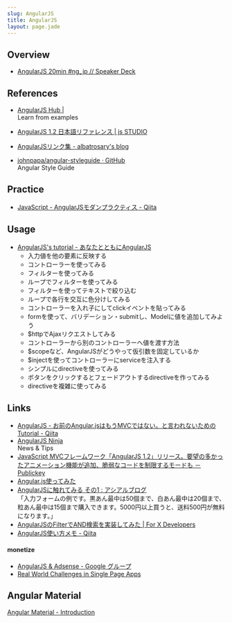 ```yaml
---
slug: AngularJS
title: AngularJS
layout: page.jade
---
```


## Overview

- [AngularJS 20min #ng_jp // Speaker Deck](https://speakerdeck.com/naoya/angularjs-20min-number-ng-jp)


## References

- [AngularJS Hub |](http://www.angularjshub.com/)  
  Learn from examples

- [AngularJS 1.2 日本語リファレンス | js STUDIO](http://js.studio-kingdom.com/angularjs)

- [AngularJSリンク集 - albatrosary's blog](http://albatrosary.hateblo.jp/entry/2014/09/07/214630)

- [johnpapa/angular-styleguide · GitHub](https://github.com/johnpapa/angular-styleguide)  
  Angular Style Guide


## Practice
- [JavaScript - AngularJSモダンプラクティス - Qiita](http://qiita.com/armorik83/items/5542daed0c408cb9f605)


## Usage

- [AngularJS's tutorial - あなたとともにAngularJS](http://lab.hisasann.com/AngularJSTutorial/)
    - 入力値を他の要素に反映する
    - コントローラーを使ってみる
    - フィルターを使ってみる
    - ループでフィルターを使ってみる
    - フィルターを使ってテキストで絞り込む
    - ループで各行を交互に色分けしてみる
    - コントローラーを入れ子にしてclickイベントを貼ってみる
    - formを使って、バリデーション・submitし、Modelに値を追加してみよう
    - $httpでAjaxリクエストしてみる
    - コントローラーから別のコントローラーへ値を渡す方法
    - $scopeなど、AngularJSがどうやって仮引数を固定しているか
    - $injectを使ってコントローラーにserviceを注入する
    - シンプルにdirectiveを使ってみる
    - ボタンをクリックするとフェードアウトするdirectiveを作ってみる
    - directiveを複雑に使ってみる


## Links

- [AngularJS - お前のAngular.jsはもうMVCではない。と言われないためのTutorial - Qiita](http://qiita.com/icoxfog417/items/2ac773c33a8b34288551)
- [AngularJS Ninja](http://angularjsninja.com/)  
  News & Tips
- [JavaScript MVCフレームワーク「AngularJS 1.2」リリース。要望の多かったアニメーション機能が追加、脆弱なコードを制限するモードも － Publickey](http://www.publickey1.jp/blog/13/javascript_mvcangularjs_12.html)
- [Angular.js使ってみた](http://koba04.com/slide/get-started-angularjs/#/)
- [AngularJSに触れてみる その1 : アシアルブログ](http://blog.asial.co.jp/1197)  
  「入力フォームの例です。黒あん最中は50個まで、白あん最中は20個まで、粒あん最中は15個まで購入できます。5000円以上買うと、送料500円が無料になります。」
- [AngularJSのFilterでAND検索を実装してみた | For X Developers](http://yutarotanaka.com/blog/angularjs-custom-filter/)
- [AngularJS使い方メモ - Qiita](http://qiita.com/opengl-8080/items/2fe0a20c314b1c824cc5)

#### monetize
- [AngularJS & Adsense - Google グループ](https://groups.google.com/forum/#!topic/angular/eyVo4XU04uk)
- [Real World Challenges in Single Page Apps](http://www.htmlxprs.com/post/16/real-world-challenges-in-single-page-apps)


## Angular Material
[Angular Material - Introduction](https://material.angularjs.org/latest/#/)

